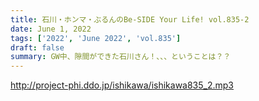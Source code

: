 ```yaml
---
title: 石川・ホンマ・ぶるんのBe-SIDE Your Life! vol.835-2
date: June 1, 2022
tags: ['2022', 'June 2022', 'vol.835']
draft: false
summary: GW中、隙間ができた石川さん！、、、ということは？？
---
```


http://project-phi.ddo.jp/ishikawa/ishikawa835_2.mp3